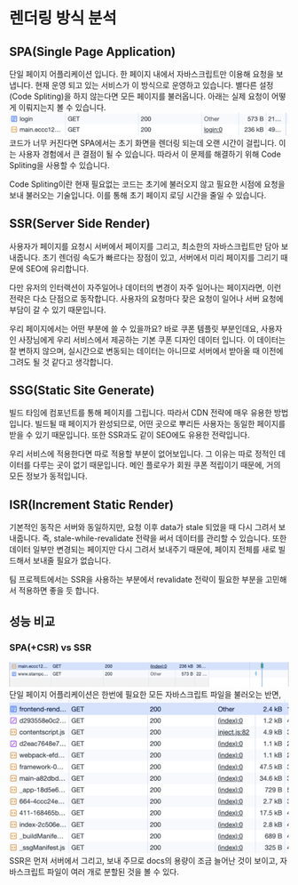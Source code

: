 # 렌더링 방식 분석

## SPA(Single Page Application)

단일 페이지 어플리케이션 입니다. 한 페이지 내에서 자바스크립트만 이용해 요청을 보냅니다. 현재 운영 되고 있는 서비스가 이 방식으로 운영하고 있습니다. 별다른 설정(Code Spliting)을 하지 않는다면 모든 페이지를 불러옵니다. 아래는 실제 요청이 어떻게 이뤄지는지 볼 수 있습니다.
![](./csr.png)
코드가 너무 커진다면 SPA에서는 초기 화면을 렌더링 되는데 오랜 시간이 걸립니다. 이는 사용자 경험에서 큰 결점이 될 수 있습니다. 따라서 이 문제를 해결하기 위해 Code Spliting을 사용할 수 있습니다.

Code Spliting이란 현재 필요없는 코드는 초기에 불러오지 않고 필요한 시점에 요청을 보내 불러오는 기술입니다. 이를 통해 초기 페이지 로딩 시간을 줄일 수 있습니다.

## SSR(Server Side Render)

사용자가 페이지를 요청시 서버에서 페이지를 그리고, 최소한의 자바스크립트만 담아 보내줍니다. 초기 렌더링 속도가 빠르다는 장점이 있고, 서버에서 미리 페이지를 그리기 때문에 SEO에 유리합니다.

다만 유저의 인터랙션이 자주일어나 데이터의 변경이 자주 일어나는 페이지라면, 이런 전략은 다소 단점으로 동작합니다. 사용자의 요청마다 잦은 요청이 일어나 서버 요청에 부담이 갈 수 있기 때문입니다.

우리 페이지에서는 어떤 부분에 쓸 수 있을까요? 바로 쿠폰 템플릿 부분인데요, 사용자인 사장님에게 우리 서비스에서 제공하는 기본 쿠폰 디자인 데이터 입니다. 이 데이터는 잘 변하지 않으며, 실시간으로 변동되는 데이터는 아니므로 서버에서 받아올 때 이전에 그려도 될 것 같다고 생각합니다.

## SSG(Static Site Generate)

빌드 타임에 컴포넌트를 통해 페이지를 그립니다. 따라서 CDN 전략에 매우 유용한 방법입니다. 빌드될 때 페이지가 완성되므로, 어떤 곳으로 뿌리든 사용자는 동일한 페이지를 받을 수 있기 때문입니다. 또한 SSR과도 같이 SEO에도 유용한 전략입니다.

우리 서비스에 적용한다면 따로 적용할 부분이 없어보입니다. 그 이유는 따로 정적인 데이터를 다루는 곳이 없기 때문입니다. 메인 플로우가 회원 쿠폰 적립이기 때문에, 거의 모든 정보가 동적입니다.

## ISR(Increment Static Render)

기본적인 동작은 서버와 동일하지만, 요청 이후 data가 stale 되었을 때 다시 그려서 보내줍니다.
즉, stale-while-revalidate 전략을 써서 데이터를 관리할 수 있습니다. 또한 데이터 일부만 변경되는 페이지만 다시 그려서 보내주기 때문에, 페이지 전체를 새로 빌드해서 보내줄 필요가 없습니다.

팀 프로젝트에서는 SSR을 사용하는 부분에서 revalidate 전략이 필요한 부분을 고민해서 적용하면 좋을 듯 합니다.

## 성능 비교

### SPA(+CSR) vs SSR

![Alt text](image.png)
단일 페이지 어플리케이션은 한번에 필요한 모든 자바스크립트 파일을 불러오는 반면,
![Alt text](image-1.png)
SSR은 먼저 서버에서 그리고, 보내 주므로 docs의 용량이 조금 늘어난 것이 보이고, 자바스크립트 파일이 여러 개로 분할된 것을 볼 수 있다.
